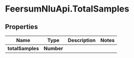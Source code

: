 # FeersumNluApi.TotalSamples

## Properties
Name | Type | Description | Notes
------------ | ------------- | ------------- | -------------
**totalSamples** | **Number** |  | 


